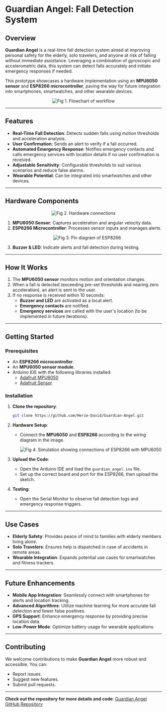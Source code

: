 # Guardian Angel: Fall Detection System

## Overview
**Guardian Angel** is a real-time fall detection system aimed at improving personal safety for the elderly, solo travelers, and anyone at risk of falling without immediate assistance. Leveraging a combination of gyroscopic and accelerometric data, this system can detect falls accurately and initiate emergency responses if needed.

This prototype showcases a hardware implementation using an **MPU6050 sensor** and **ESP8266 microcontroller**, paving the way for future integration into smartphones, smartwatches, and other wearable devices.
<p align="center">
  <img src="https://github.com/user-attachments/assets/2a48f8b7-6e63-4496-a02e-8f08e155ddf1" alt="Fig 1. Flowchart of workflow" />
</p>

---

## Features
- **Real-Time Fall Detection**: Detects sudden falls using motion thresholds and acceleration analysis.
- **User Confirmation**: Sends an alert to verify if a fall occurred.
- **Automated Emergency Response**: Notifies emergency contacts and calls emergency services with location details if no user confirmation is received.
- **Adjustable Sensitivity**: Configurable thresholds to suit various scenarios and reduce false alarms.
- **Wearable Potential**: Can be integrated into smartwatches and other devices.

---

## Hardware Components
<p align="center">
  <img src="https://github.com/user-attachments/assets/0fbfd0ab-2065-4f45-91f0-fe1697bc022f" alt="Fig 2. Hardware connections" />
</p>

1. **MPU6050 Sensor**: Captures acceleration and angular velocity data.
2. **ESP8266 Microcontroller**: Processes sensor inputs and manages alerts.
    <p align="center">
      <img src="https://github.com/user-attachments/assets/43b4975c-53a3-4647-9de0-d2b1674cacfc" alt="Fig 3. Pin diagram of ESP8266" />
    </p>
4. **Buzzer & LED**: Indicate alerts and fall detection during testing.

---

## How It Works
1. The **MPU6050 sensor** monitors motion and orientation changes.
2. When a fall is detected (exceeding pre-set thresholds and nearing zero acceleration), an alert is sent to the user.
3. If no response is received within 10 seconds:
   - **Buzzer and LED** are activated as a local alert.
   - **Emergency contacts** are notified.
   - **Emergency services** are called with the user's location (to be implemented in future iterations).

---

## Getting Started

### Prerequisites
- An **ESP8266 microcontroller**.
- An **MPU6050 sensor module**.
- Arduino IDE with the following libraries installed:
  - [Adafruit MPU6050](https://github.com/adafruit/Adafruit_MPU6050)
  - [Adafruit Sensor](https://github.com/adafruit/Adafruit_Sensor)

### Installation
1. **Clone the repository**:
   ```bash
   git clone https://github.com/Herie-David/Guardian-Angel.git
   ```
2. **Hardware Setup**:
   - Connect the **MPU6050** and **ESP8266** according to the wiring diagram in the image.

     <p align="center">
      <img src="https://github.com/user-attachments/assets/f28f1f37-8d50-4ee5-80f2-b99b418cc557" alt="Fig 4. Simulation showing connections of ESP8266 with MPU6050" />
     </p>

3. **Upload the Code**:
   - Open the Arduino IDE and load the `guardian_angel.ino` file.
   - Set up the correct board and port for the ESP8266, then upload the sketch.
4. **Testing**:
   - Open the Serial Monitor to observe fall detection logs and emergency response triggers.

---

## Use Cases
- **Elderly Safety**: Provides peace of mind to families with elderly members living alone.
- **Solo Travelers**: Ensures help is dispatched in case of accidents in remote areas.
- **Wearable Integration**: Expands potential use cases for smartwatches and fitness trackers.

---

## Future Enhancements
- **Mobile App Integration**: Seamlessly connect with smartphones for alerts and location tracking.
- **Advanced Algorithms**: Utilize machine learning for more accurate fall detection and fewer false positives.
- **GPS Support**: Enhance emergency response by providing precise location data.
- **Low-Power Mode**: Optimize battery usage for wearable applications.

---

## Contributing
We welcome contributions to make **Guardian Angel** more robust and accessible. You can:
- Report issues.
- Suggest new features.
- Submit pull requests.

---
**Check out the repository for more details and code**: [Guardian Angel GitHub Repository](https://github.com/Herie-David/Guardian-Angel)

